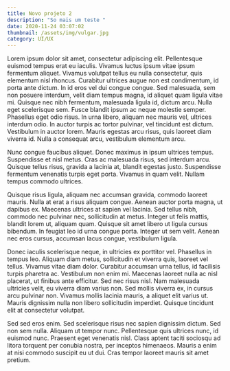 ```yaml
---
title: Novo projeto 2
description: "So mais um teste "
date: 2020-11-24 03:07:02
thumbnail: /assets/img/vulgar.jpg
category: UI/UX
---
```

<!--StartFragment-->

Lorem ipsum dolor sit amet, consectetur adipiscing elit. Pellentesque euismod tempus erat eu iaculis. Vivamus luctus ipsum vitae ipsum fermentum aliquet. Vivamus volutpat tellus eu nulla consectetur, quis elementum nisl rhoncus. Curabitur ultrices augue non est condimentum, id porta ante dictum. In id eros vel dui congue congue. Sed malesuada, sem non posuere interdum, velit diam tempus magna, id aliquet quam ligula vitae mi. Quisque nec nibh fermentum, malesuada ligula id, dictum arcu. Nulla eget scelerisque sem. Fusce blandit ipsum ac neque molestie semper. Phasellus eget odio risus. In urna libero, aliquam nec mauris vel, ultrices interdum odio. In auctor turpis ac tortor pulvinar, vel tincidunt est dictum. Vestibulum in auctor lorem. Mauris egestas arcu risus, quis laoreet diam viverra id. Nulla a consequat arcu, vestibulum elementum arcu.

Nunc congue faucibus aliquet. Donec maximus in ipsum ultrices tempus. Suspendisse et nisl metus. Cras ac malesuada risus, sed interdum arcu. Quisque tellus risus, gravida a lacinia at, blandit egestas justo. Suspendisse fermentum venenatis turpis eget porta. Vivamus in quam velit. Nullam tempus commodo ultrices.

Quisque risus ligula, aliquam nec accumsan gravida, commodo laoreet mauris. Nulla at erat a risus aliquam congue. Aenean auctor porta magna, ut dapibus ex. Maecenas ultrices at sapien vel lacinia. Sed tellus nibh, commodo nec pulvinar nec, sollicitudin at metus. Integer ut felis mattis, blandit lorem ut, aliquam quam. Quisque sit amet libero ut ligula cursus bibendum. In feugiat leo id urna congue porta. Integer ut sem velit. Aenean nec eros cursus, accumsan lacus congue, vestibulum ligula.

Donec iaculis scelerisque neque, in ultricies ex porttitor vel. Phasellus in tempus leo. Aliquam diam metus, sollicitudin et viverra quis, laoreet vel tellus. Vivamus vitae diam dolor. Curabitur accumsan urna tellus, id facilisis turpis pharetra ac. Vestibulum non enim mi. Maecenas laoreet nulla ac nisl placerat, ut finibus ante efficitur. Sed nec risus nisl. Nam malesuada ultricies velit, eu viverra diam varius non. Sed mollis viverra ex, in cursus arcu pulvinar non. Vivamus mollis lacinia mauris, a aliquet elit varius ut. Mauris dignissim nulla non libero sollicitudin imperdiet. Quisque tincidunt elit at consectetur volutpat.

Sed sed eros enim. Sed scelerisque risus nec sapien dignissim dictum. Sed non sem nulla. Aliquam ut tempor nunc. Pellentesque quis ultrices nunc, id euismod nunc. Praesent eget venenatis nisl. Class aptent taciti sociosqu ad litora torquent per conubia nostra, per inceptos himenaeos. Mauris a enim at nisi commodo suscipit eu ut dui. Cras tempor laoreet mauris sit amet pretium.

<!--EndFragment-->